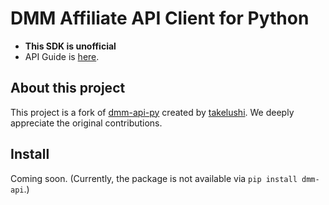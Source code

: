 # DMM Affiliate API Client for Python

* **This SDK is unofficial**
* API Guide is [here](https://affiliate.dmm.com/api/guide/).

## About this project

This project is a fork of [dmm-api-py](https://github.com/takelushi/dmm-api-py) created by [takelushi](https://github.com/takelushi).
We deeply appreciate the original contributions.

## Install

Coming soon.
(Currently, the package is not available via `pip install dmm-api`.)
